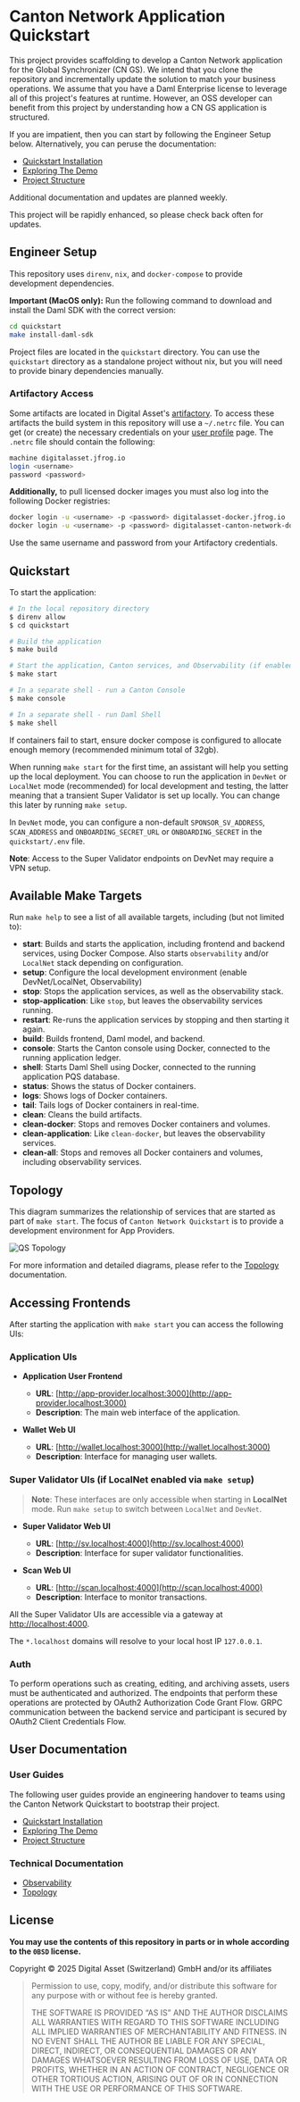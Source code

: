# Canton Network Application Quickstart

This project provides scaffolding to develop a Canton Network application for the Global Synchronizer (CN GS). We intend that you clone the repository and incrementally update the solution to match your business operations. We assume that you have a Daml Enterprise license to leverage all of this project's features at runtime. However, an OSS developer can benefit from this project by understanding how a CN GS application is structured.

If you are impatient, then you can start by following the Engineer Setup below. Alternatively, you can peruse the documentation:
- [Quickstart Installation](docs/guide/CantonNetworkQuickstartInstallationGuide-20250213.pdf)
- [Exploring The Demo](docs/guide/ExploringTheDemo-20250213.pdf)
- [Project Structure](docs/guide/ProjectStructureGuide-20250212.pdf)
<!---  - Troubleshooting and debugging with Observability --->
Additional documentation and updates are planned weekly.

This project will be rapidly enhanced, so please check back often for updates.

## Engineer Setup

This repository uses `direnv`, `nix`, and `docker-compose` to provide development dependencies.

**Important (MacOS only):** Run the following command to download and install the Daml SDK with the correct version:
```sh
cd quickstart
make install-daml-sdk
```

Project files are located in the `quickstart` directory. You can use the `quickstart` directory as a standalone project without nix, but you will need to provide binary dependencies manually.

### Artifactory Access

Some artifacts are located in Digital Asset's [artifactory](https://digitalasset.jfrog.io). To access these artifacts the build system in this repository will use a `~/.netrc` file. You can get (or create) the necessary credentials on your [user profile](https://digitalasset.jfrog.io/ui/user_profile) page. The `.netrc` file should contain the following:

```sh
machine digitalasset.jfrog.io
login <username>
password <password>
```

**Additionally,** to pull licensed docker images you must also log into the following Docker registries:

```bash
docker login -u <username> -p <password> digitalasset-docker.jfrog.io
docker login -u <username> -p <password> digitalasset-canton-network-docker.jfrog.io
```

Use the same username and password from your Artifactory credentials.

## Quickstart

To start the application:

```bash
# In the local repository directory
$ direnv allow
$ cd quickstart

# Build the application
$ make build

# Start the application, Canton services, and Observability (if enabled)
$ make start

# In a separate shell - run a Canton Console
$ make console

# In a separate shell - run Daml Shell
$ make shell
```

If containers fail to start, ensure docker compose is configured to allocate enough memory (recommended minimum total of 32gb).

When running `make start` for the first time, an assistant will help you setting up the local deployment. You can choose to run the application in `DevNet` or `LocalNet` mode (recommended) for local development and testing, the latter meaning that a transient Super Validator is set up locally. You can change this later by running `make setup`.

In `DevNet` mode, you can configure a non-default `SPONSOR_SV_ADDRESS`, `SCAN_ADDRESS` and `ONBOARDING_SECRET_URL` or `ONBOARDING_SECRET` in the `quickstart/.env` file.

**Note**: Access to the Super Validator endpoints on DevNet may require a VPN setup.

## Available Make Targets

Run `make help` to see a list of all available targets, including (but not limited to):

- **start**: Builds and starts the application, including frontend and backend services, using Docker Compose. Also starts `observability` and/or `LocalNet` stack depending on configuration.
- **setup**: Configure the local development environment (enable DevNet/LocalNet, Observability)
- **stop**: Stops the application services, as well as the observability stack.
- **stop-application**: Like `stop`, but leaves the observability services running.
- **restart**: Re-runs the application services by stopping and then starting it again.
- **build**: Builds frontend, Daml model, and backend.
- **console**: Starts the Canton console using Docker, connected to the running application ledger.
- **shell**: Starts Daml Shell using Docker, connected to the running application PQS database.
- **status**: Shows the status of Docker containers.
- **logs**: Shows logs of Docker containers.
- **tail**: Tails logs of Docker containers in real-time.
- **clean**: Cleans the build artifacts.
- **clean-docker**: Stops and removes Docker containers and volumes.
- **clean-application**: Like `clean-docker`, but leaves the observability services.
- **clean-all**: Stops and removes all Docker containers and volumes, including observability services.

## Topology

This diagram summarizes the relationship of services that are started as part of `make start`. The focus of `Canton Network Quickstart` is to provide a development environment for App Providers.

![QS Topology](docs/images/qs-topology.drawio.png)

For more information and detailed diagrams, please refer to the [Topology](docs/user/002-topology.md) documentation.

## Accessing Frontends

After starting the application with `make start` you can access the following UIs:

### Application UIs

- **Application User Frontend**
  - **URL**: [http://app-provider.localhost:3000](http://app-provider.localhost:3000)
  - **Description**: The main web interface of the application.

- **Wallet Web UI**
  - **URL**: [http://wallet.localhost:3000](http://wallet.localhost:3000)
  - **Description**: Interface for managing user wallets.

### Super Validator UIs (if LocalNet enabled via `make setup`)

> **Note**: These interfaces are only accessible when starting in **LocalNet** mode. Run `make setup` to switch between `LocalNet` and `DevNet`.

- **Super Validator Web UI**
  - **URL**: [http://sv.localhost:4000](http://sv.localhost:4000)
  - **Description**: Interface for super validator functionalities.

- **Scan Web UI**
  - **URL**: [http://scan.localhost:4000](http://scan.localhost:4000)
  - **Description**: Interface to monitor transactions.

All the Super Validator UIs are accessible via a gateway at [http://localhost:4000](http://localhost:4000).

The `*.localhost` domains will resolve to your local host IP `127.0.0.1`.

### Auth

To perform operations such as creating, editing, and archiving assets, users must be authenticated and authorized. The endpoints that perform these operations are protected by OAuth2 Authorization Code Grant Flow. GRPC communication between the backend service and participant is secured by OAuth2 Client Credentials Flow.

## User Documentation

### User Guides

The following user guides provide an engineering handover to teams using the Canton Network Quickstart to bootstrap their project.

- [Quickstart Installation](docs/guide/CantonNetworkQuickstartInstallationGuide-20250213.pdf)
- [Exploring The Demo](docs/guide/ExploringTheDemo-20250213.pdf)
- [Project Structure](docs/guide/ProjectStructureGuide-20250212.pdf)

### Technical Documentation

- [Observability](docs/user/001-observability.md)
- [Topology](docs/user/002-topology.md)

## License

**You may use the contents of this repository in parts or in whole according to the `0BSD` license.**

Copyright &copy; 2025 Digital Asset (Switzerland) GmbH and/or its affiliates

> Permission to use, copy, modify, and/or distribute this software for
> any purpose with or without fee is hereby granted.
> 
> THE SOFTWARE IS PROVIDED “AS IS” AND THE AUTHOR DISCLAIMS ALL
> WARRANTIES WITH REGARD TO THIS SOFTWARE INCLUDING ALL IMPLIED WARRANTIES
> OF MERCHANTABILITY AND FITNESS. IN NO EVENT SHALL THE AUTHOR BE LIABLE
> FOR ANY SPECIAL, DIRECT, INDIRECT, OR CONSEQUENTIAL DAMAGES OR ANY
> DAMAGES WHATSOEVER RESULTING FROM LOSS OF USE, DATA OR PROFITS, WHETHER IN
> AN ACTION OF CONTRACT, NEGLIGENCE OR OTHER TORTIOUS ACTION, ARISING OUT
> OF OR IN CONNECTION WITH THE USE OR PERFORMANCE OF THIS SOFTWARE.
